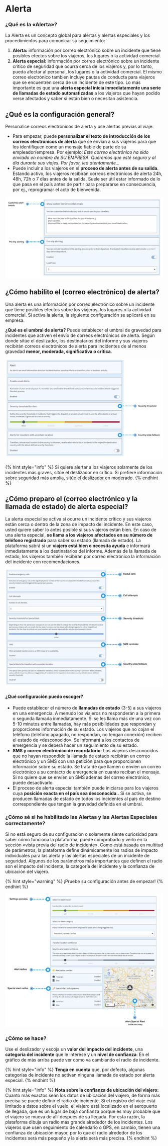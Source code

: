 # Alerta

### ¿Qué es la «Alerta»?

La Alerta es un concepto global para alertas y alertas especiales y los procedimientos para comunicar su seguimiento:

1. **Alerta:** información por correo electrónico sobre un incidente que tiene posibles efectos sobre los viajeros, los lugares o la actividad comercial. 
2. **Alerta especial:** información por correo electrónico sobre un incidente crítico de seguridad que ocurra cerca de los viajeros y, por lo tanto, pueda afectar al personal, los lugares o la actividad comercial. El mismo correo electrónico también incluye pautas de conducta para viajeros que se encuentren cerca de un incidente de este tipo. Lo más importante es que una **alerta especial inicia inmediatamente una serie de llamadas de estado automatizadas** a los viajeros que hayan podido verse afectados y saber si están bien o necesitan asistencia.

## ¿Qué es la configuración general?

Personalice correos electrónicos de alerta y use alertas previas al viaje.

* Para empezar, puede **personalizar el texto de introducción de los correos electrónicos de alerta** que se envían a sus viajeros para que los identifiquen como un mensaje fiable de parte de su empleador/empresa. Por ejemplo: _Este correo electrónico ha sido enviado en nombre de SU EMPRESA. Queremos que esté seguro y al día durante sus viajes. Por favor, lea atentamente..._ 
* Puede incluir a los viajeros en el **proceso de alerta antes de su salida**. Estando activo, los viajeros recibirán correos electrónicos de alerta 24h, 48h, 72h o 7 días antes de la salida. Suele ser útil estar informado de lo que pasa en el país antes de partir para prepararse en consecuencia, por ej., reprogramar el acto de bienvenida.

![](../../.gitbook/assets/alerting-1.JPG)

## ¿Cómo habilito el \(correo electrónico\) de alerta?

Una alerta es una información por correo electrónico sobre un incidente que tiene posibles efectos sobre los viajeros, los lugares o la actividad comercial. Si activa la alerta, la siguiente configuración se aplicará en su empresa.

**¿Qué es el umbral de alerta?** Puede establecer el umbral de gravedad para incidentes que activen el envío de correos electrónicos de alerta. Según donde sitúe el deslizador, los destinatarios del informe y sus viajeros recibirán correos electrónicos de alerta para incidentes de al menos gravedad **menor, moderada, significativa o crítica**.

![](../../.gitbook/assets/alerting-2.JPG)

{% hint style="info" %}
Si quiere alertar a los viajeros solamente de los incidentes más graves, sitúe el deslizador en crítico. Si prefiere información sobre seguridad más amplia, sitúe el deslizador en moderado.
{% endhint %}

## ¿Cómo preparo el \(correo electrónico y la llamada de estado\) de alerta especial?

La alerta especial se activa si ocurre un incidente crítico y sus viajeros están cerca o dentro de la zona de impacto del incidente. En este caso, usted quiere saber lo antes posible si sus viajeros están bien. En caso de una alerta especial, **se llama a los viajeros afectados en su número de teléfono registrado** para saber su estado \(llamada de estado\). La plataforma sabrá si un **viajero está bien o necesita ayuda** e informará inmediatamente a los destinatarios del informe. Además de la llamada de estado, los viajeros también recibirán por correo electrónico la información del incidente con recomendaciones.

![](../../.gitbook/assets/alerting-3.JPG)

#### ¿Qué configuración puedo escoger?

* Puede establecer el número de **llamadas de estado** \(3-5\) a sus viajeros en una emergencia. A menudo los viajeros no responderán a la primera o segunda llamada inmediatamente. Si se les llama más de una vez con 5-10 minutos entre llamadas, hay más posibilidades que respondan y proporciones información de su estado. Los viajeros que no cojan el teléfono \(teléfono apagado, no respondan, no tengan conexión\) reciben el estado de «desconocido». Se informará a los contactos de emergencia y se deberá hacer un seguimiento de su estado.
* **SMS y correo electrónico de recordatorio**: Los viajeros desconocidos que no hayan respondido la llamada de estado recibirán un correo electrónico y un SMS con una petición para que proporcionen información sobre su estado. Se trata de que llamen o envíen un correo electrónico a su contacto de emergencia en cuanto reciban el mensaje. Si no quiere que se envíen un SMS además del correo electrónico, puede desactivarlo. 
* El proceso de alerta especial también puede iniciarse para los viajeros cuya **posición exacta en el país sea desconocida.**. Si se activa, se producen llamadas de estado en todos los incidentes al país de destino correspondiente que tengan la gravedad definida en el umbral.​

### ¿Cómo sé si he habilitado las Alertas y las Alertas Especiales correctamente?

Si no está seguro de su configuración o solamente siente curiosidad para saber cómo funciona la plataforma, puede comprobarlo y verlo en la sección «vista previa del radio de incidente». Como está basada en multitud de parámetros, la plataforma define dinámicamente los radios de impacto individuales para las alerta y las alertas especiales de un incidente de seguridad. Algunos de los parámetros más importantes que definen el radio son el impacto del incidente, la categoría del incidente y la confianza de ubicación del viajero.

{% hint style="warning" %}
¡Pruebe su configuración antes de empezar!
{% endhint %}

![](../../.gitbook/assets/alerting-4%20%282%29.JPG)

### ¿Cómo se hace?

Use el deslizador y escoja un **valor del impacto del incidente**, una **categoría del incidente** que le interese y un **nivel de confianza**: En el gráfico de más arriba puede ver como va cambiando el radio de incidente.

{% hint style="info" %}
**Tenga en cuenta** que, por defecto, algunas categorías de incidente no activan ninguna llamada de estado por alerta especial.
{% endhint %}

{% hint style="info" %}
**Nota sobre la confianza de ubicación del viajero:** Cuanto más exactos sean los datos de ubicación del viajero, de forma más precisa se puede definir el radio de incidente. Si el registro del viaje está limitado a datos sobre el vuelo, el viajero está localizado en el aeropuerto de llegada, que es un lugar de baja confianza porque es muy probable que el viajero se mueva de allí después de su llegada. Por esta razón, la plataforma dibuja un radio más grande alrededor de los incidentes. Los viajeros que usen seguimiento de calendario o GPS, en cambio, tienen una confianza de ubicación mayor, por lo que el radio alrededor de los incidentes será más pequeño y la alerta será más precisa.
{% endhint %}

